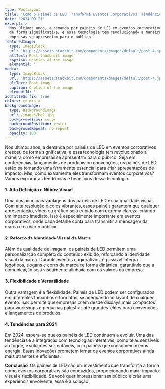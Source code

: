```yaml
---
type: PostLayout
title: 'Como o Painel de LED Transforma Eventos Corporativos: Tendências e Benefícios'
date: '2024-09-21'
excerpt: >-
  Nos últimos anos, a demanda por painéis de LED em eventos corporativos cresceu
  de forma significativa, e essa tecnologia tem revolucionado a maneira como
  empresas se apresentam para o público.
featuredImage:
  type: ImageBlock
  url: 'https://assets.stackbit.com/components/images/default/post-4.jpeg'
  altText: Post thumbnail image
  caption: Caption of the image
  elementId: ''
media:
  type: ImageBlock
  url: 'https://assets.stackbit.com/components/images/default/post-4.jpeg'
  altText: Post image
  caption: Caption of the image
  elementId: ''
addTitleSuffix: true
colors: colors-a
backgroundImage:
  type: BackgroundImage
  url: /images/bg2.jpg
  backgroundSize: cover
  backgroundPosition: center
  backgroundRepeat: no-repeat
  opacity: 100
---
```

Nos últimos anos, a demanda por painéis de LED em eventos corporativos cresceu de forma significativa, e essa tecnologia tem revolucionado a maneira como empresas se apresentam para o público. Seja em conferências, lançamentos de produtos ou convenções, os painéis de LED estão se tornando uma ferramenta essencial para criar apresentações de impacto. Mas, como exatamente eles transformam eventos corporativos? Vamos explorar as tendências e benefícios dessa tecnologia.

#### 1. Alta Definição e Nitidez Visual

Uma das principais vantagens dos painéis de LED é sua qualidade visual. Com alta resolução e cores vibrantes, esses painéis garantem que qualquer apresentação, vídeo ou gráfico seja exibido com extrema clareza, criando um impacto imediato. Isso é especialmente importante em eventos corporativos, onde cada detalhe conta para transmitir a mensagem da marca e cativar o público.

#### 2. Reforço da Identidade Visual da Marca

Além da qualidade de imagem, os painéis de LED permitem uma personalização completa do conteúdo exibido, reforçando a identidade visual da marca. Durante eventos corporativos, é possível integrar logotipos, slogans e cores da marca de forma dinâmica, garantindo que a comunicação seja visualmente alinhada com os valores da empresa.

#### 3. Flexibilidade e Versatilidade

Outra vantagem é a flexibilidade. Painéis de LED podem ser configurados em diferentes tamanhos e formatos, se adequando ao layout de qualquer evento. Isso permite que empresas criem desde displays mais compactos para workshops e pequenas palestras até grandes telões para convenções e lançamentos de produtos.

#### 4. Tendências para 2024

Em 2024, espera-se que os painéis de LED continuem a evoluir. Uma das tendências é a integração com tecnologias interativas, como telas sensíveis ao toque, e soluções sustentáveis, com painéis que consomem menos energia. Essas inovações prometem tornar os eventos corporativos ainda mais atraentes e eficientes.

**Conclusão**: Os painéis de LED são um investimento que transforma a forma como eventos corporativos são conduzidos, proporcionando maior impacto visual e flexibilidade. Se você quer impressionar seu público e criar uma experiência envolvente, essa é a solução.
